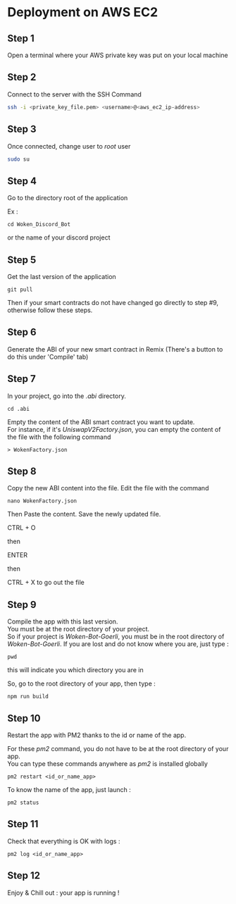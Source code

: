 # Deployment on AWS EC2

## Step 1
Open a terminal where your AWS private key was put on your local machine


## Step 2
Connect to the server with the SSH Command 

```sh
ssh -i <private_key_file.pem> <username>@<aws_ec2_ip-address>
```


## Step 3

Once connected, change user to _root_ user

```sh
sudo su
```


## Step 4

Go to the directory root of the application

Ex : 

```
cd Woken_Discord_Bot
```

or the name of your discord project

## Step 5

Get the last version of the application

```
git pull
```

Then if your smart contracts do not have changed go directly to step #9, 
otherwise follow these steps.

## Step 6
Generate the ABI of your new smart contract in Remix (There's a button to do this under 'Compile' tab)

## Step 7

In your project, go into the _.abi_ directory.<br>

```
cd .abi
```

Empty the content of the ABI smart contract you want to update.<br>
For instance, if it's _UniswapV2Factory.json_, you can empty the content of the file with the following command

```
> WokenFactory.json
```

## Step 8

Copy the new ABI content into the file.
Edit the file with the command 

```
nano WokenFactory.json
```

Then Paste the content.
Save the newly updated file.

CTRL + O <br>

then <br>

ENTER <br>

then <br>

CTRL + X to go out the file<br>



## Step 9

Compile the app with this last version.<br>
You must be at the root directory of your project.<br>
So if your project is _Woken-Bot-Goerli_, you must be in the root directory of _Woken-Bot-Goerli_.
If you are lost and do not know where you are, just type : 

```
pwd
```

this will indicate you which directory you are in

So, go to the root directory of your app, then type : 

```
npm run build
```


## Step 10

Restart the app with PM2 thanks to the id or name of the app.
<br>

For these _pm2_ command, you do not have to be at the root directory of your app.
<br>
You can type these commands anywhere as _pm2_ is installed globally

```
pm2 restart <id_or_name_app>
```

To know the name of the app, just launch : 

```
pm2 status
```

## Step 11

Check that everything is OK with logs : 

```
pm2 log <id_or_name_app>
```

## Step 12

Enjoy & Chill out : your app is running !










